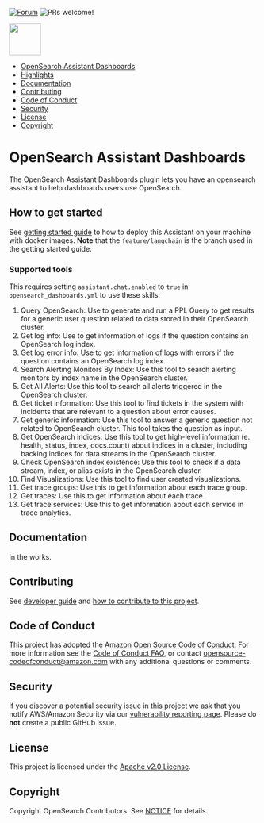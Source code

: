 [![Forum](https://img.shields.io/badge/chat-on%20forums-blue)](https://forum.opensearch.org/t/feedback-opensearch-assistant/16741)
![PRs welcome!](https://img.shields.io/badge/PRs-welcome!-success)

<img src="https://opensearch.org/assets/brand/SVG/Logo/opensearch_logo_default.svg" height="64px"/>

- [OpenSearch Assistant Dashboards](#opensearch-assistant-dashboards)
- [Highlights](#highlights)
- [Documentation](#documentation)
- [Contributing](#contributing)
- [Code of Conduct](#code-of-conduct)
- [Security](#security)
- [License](#license)
- [Copyright](#copyright)

# OpenSearch Assistant Dashboards

The OpenSearch Assistant Dashboards plugin lets you have an opensearch assistant to help dashboards users use OpenSearch.

## How to get started

See [getting started guide](GETTING_STARTED_GUIDE.md) to how to deploy this Assistant on your machine with docker images.
**Note** that the `feature/langchain` is the branch used in the getting started guide.

### Supported tools
This requires setting `assistant.chat.enabled` to `true` in `opensearch_dashboards.yml` to use these skills:
1. Query OpenSearch: Use to generate and run a PPL Query to get results for a generic user question related to data stored in their OpenSearch cluster.
2. Get log info: Use to get information of logs if the question contains an OpenSearch log index.
3. Get log error info: Use to get information of logs with errors if the question contains an OpenSearch log index.
4. Search Alerting Monitors By Index: Use this tool to search alerting monitors by index name in the OpenSearch cluster.
5. Get All Alerts: Use this tool to search all alerts triggered in the OpenSearch cluster.
6. Get ticket information: Use this tool to find tickets in the system with incidents that are relevant to a question about error causes. 
7. Get generic information: Use this tool to answer a generic question not related to OpenSearch cluster. This tool takes the question as input.
8. Get OpenSearch indices: Use this tool to get high-level information (e. health, status, index, docs.count) about indices in a cluster, including backing indices for data streams in the OpenSearch cluster.
9. Check OpenSearch index existence: Use this tool to check if a data stream, index, or alias exists in the OpenSearch cluster.
10. Find Visualizations: Use this tool to find user created visualizations.
11. Get trace groups: Use this to get information about each trace group.
12. Get traces: Use this to get information about each trace. 
13. Get trace services: Use this to get information about each service in trace analytics.

## Documentation

In the works.

## Contributing

See [developer guide](DEVELOPER_GUIDE.md) and [how to contribute to this project](CONTRIBUTING.md).

## Code of Conduct

This project has adopted the [Amazon Open Source Code of Conduct](CODE_OF_CONDUCT.md). For more information see the [Code of Conduct FAQ](https://aws.github.io/code-of-conduct-faq), or contact [opensource-codeofconduct@amazon.com](mailto:opensource-codeofconduct@amazon.com) with any additional questions or comments.

## Security

If you discover a potential security issue in this project we ask that you notify AWS/Amazon Security via our [vulnerability reporting page](http://aws.amazon.com/security/vulnerability-reporting/). Please do **not** create a public GitHub issue.

## License

This project is licensed under the [Apache v2.0 License](LICENSE).

## Copyright

Copyright OpenSearch Contributors. See [NOTICE](NOTICE.txt) for details.